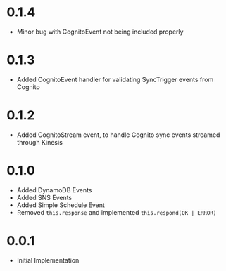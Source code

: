 # 0.1.4

- Minor bug with CognitoEvent not being included properly

# 0.1.3

- Added CognitoEvent handler for validating SyncTrigger events from Cognito

# 0.1.2

- Added CognitoStream event, to handle Cognito sync events streamed through Kinesis

# 0.1.0

- Added DynamoDB Events
- Added SNS Events
- Added Simple Schedule Event
- Removed `this.response` and implemented `this.respond(OK | ERROR)`

# 0.0.1

- Initial Implementation
